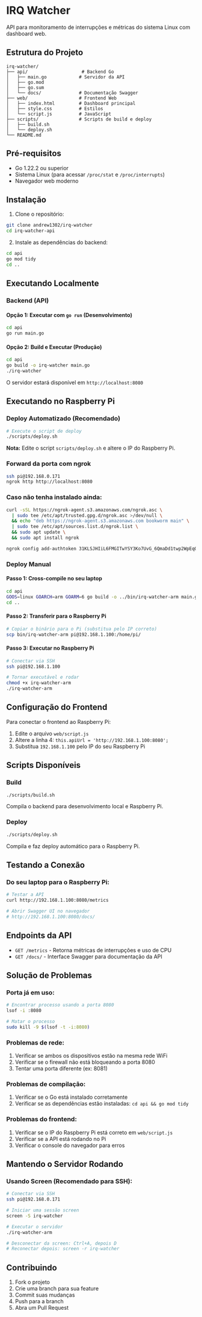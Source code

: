 # IRQ Watcher

API para monitoramento de interrupções e métricas do sistema Linux com dashboard web.

## Estrutura do Projeto

```
irq-watcher/
├── api/                    # Backend Go
│   ├── main.go            # Servidor da API
│   ├── go.mod
│   ├── go.sum
│   └── docs/              # Documentação Swagger
├── web/                   # Frontend Web
│   ├── index.html         # Dashboard principal
│   ├── style.css          # Estilos
│   └── script.js          # JavaScript
├── scripts/               # Scripts de build e deploy
│   ├── build.sh
│   └── deploy.sh
└── README.md
```

## Pré-requisitos

- Go 1.22.2 ou superior
- Sistema Linux (para acessar `/proc/stat` e `/proc/interrupts`)
- Navegador web moderno

## Instalação

1. Clone o repositório:
```bash
git clone andrew1302/irq-watcher
cd irq-watcher-api
```

2. Instale as dependências do backend:
```bash
cd api
go mod tidy
cd ..
```

## Executando Localmente

### Backend (API)

#### Opção 1: Executar com `go run` (Desenvolvimento)
```bash
cd api
go run main.go
```

#### Opção 2: Build e Executar (Produção)
```bash
cd api
go build -o irq-watcher main.go
./irq-watcher
```

O servidor estará disponível em `http://localhost:8080`


## Executando no Raspberry Pi

### Deploy Automatizado (Recomendado)

```bash
# Execute o script de deploy
./scripts/deploy.sh
```

**Nota:** Edite o script `scripts/deploy.sh` e altere o IP do Raspberry Pi.

### Forward da porta com ngrok
```bash
ssh pi@192.168.0.171
ngrok http http://localhost:8080
```

### Caso não tenha instalado ainda:

```bash
curl -sSL https://ngrok-agent.s3.amazonaws.com/ngrok.asc \
  | sudo tee /etc/apt/trusted.gpg.d/ngrok.asc >/dev/null \
  && echo "deb https://ngrok-agent.s3.amazonaws.com bookworm main" \
  | sudo tee /etc/apt/sources.list.d/ngrok.list \
  && sudo apt update \
  && sudo apt install ngrok

ngrok config add-authtoken 31KLSJHIiL6FMGITwYSY3Ko7UvG_6QmaDd1twp2WpEqQZ14y6

```

### Deploy Manual

#### Passo 1: Cross-compile no seu laptop
```bash
cd api
GOOS=linux GOARCH=arm GOARM=6 go build -o ../bin/irq-watcher-arm main.go
cd ..
```

#### Passo 2: Transferir para o Raspberry Pi
```bash
# Copiar o binário para o Pi (substitua pelo IP correto)
scp bin/irq-watcher-arm pi@192.168.1.100:/home/pi/
```

#### Passo 3: Executar no Raspberry Pi
```bash
# Conectar via SSH
ssh pi@192.168.1.100

# Tornar executável e rodar
chmod +x irq-watcher-arm
./irq-watcher-arm
```

## Configuração do Frontend

Para conectar o frontend ao Raspberry Pi:

1. Edite o arquivo `web/script.js`
2. Altere a linha 4: `this.apiUrl = 'http://192.168.1.100:8080';`
3. Substitua `192.168.1.100` pelo IP do seu Raspberry Pi

## Scripts Disponíveis

### Build
```bash
./scripts/build.sh
```
Compila o backend para desenvolvimento local e Raspberry Pi.

### Deploy
```bash
./scripts/deploy.sh
```
Compila e faz deploy automático para o Raspberry Pi.

## Testando a Conexão

### Do seu laptop para o Raspberry Pi:

```bash
# Testar a API
curl http://192.168.1.100:8080/metrics

# Abrir Swagger UI no navegador
# http://192.168.1.100:8080/docs/
```


## Endpoints da API

- `GET /metrics` - Retorna métricas de interrupções e uso de CPU
- `GET /docs/` - Interface Swagger para documentação da API


## Solução de Problemas

### Porta já em uso:
```bash
# Encontrar processo usando a porta 8080
lsof -i :8080

# Matar o processo
sudo kill -9 $(lsof -t -i:8080)
```

### Problemas de rede:
1. Verificar se ambos os dispositivos estão na mesma rede WiFi
2. Verificar se o firewall não está bloqueando a porta 8080
3. Tentar uma porta diferente (ex: 8081)

### Problemas de compilação:
1. Verificar se o Go está instalado corretamente
2. Verificar se as dependências estão instaladas: `cd api && go mod tidy`

### Problemas do frontend:
1. Verificar se o IP do Raspberry Pi está correto em `web/script.js`
2. Verificar se a API está rodando no Pi
3. Verificar o console do navegador para erros

## Mantendo o Servidor Rodando

### Usando Screen (Recomendado para SSH):
```bash
# Conectar via SSH
ssh pi@192.168.0.171

# Iniciar uma sessão screen
screen -S irq-watcher

# Executar o servidor
./irq-watcher-arm

# Desconectar da screen: Ctrl+A, depois D
# Reconectar depois: screen -r irq-watcher
```

## Contribuindo

1. Fork o projeto
2. Crie uma branch para sua feature
3. Commit suas mudanças
4. Push para a branch
5. Abra um Pull Request
